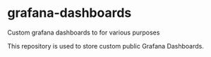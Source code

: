 # grafana-dashboards
Custom grafana dashboards to for various purposes

This repository is used to store custom public Grafana Dashboards.
